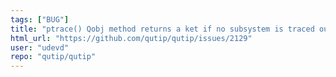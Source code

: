 ```yaml
---
tags: ["BUG"]
title: "ptrace() Qobj method returns a ket if no subsystem is traced out"
html_url: "https://github.com/qutip/qutip/issues/2129"
user: "udevd"
repo: "qutip/qutip"
---
```


